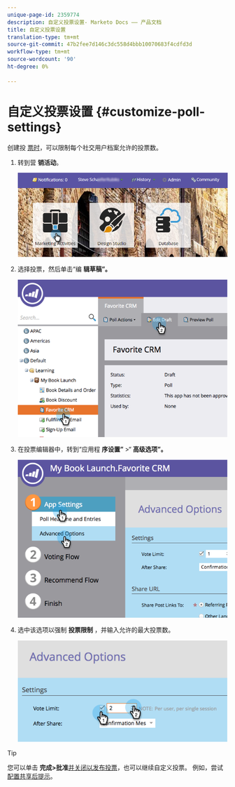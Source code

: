 ```yaml
---
unique-page-id: 2359774
description: 自定义投票设置- Marketo Docs —— 产品文档
title: 自定义投票设置
translation-type: tm+mt
source-git-commit: 47b2fee7d146c3dc558d4bbb10070683f4cdfd3d
workflow-type: tm+mt
source-wordcount: '90'
ht-degree: 0%

---
```



# 自定义投票设置 {#customize-poll-settings}

创建投 [票时](create-a-poll.md)，可以限制每个社交用户档案允许的投票数。

1. 转到营 **销活动**。

   ![](assets/login-marketing-activities.png)

1. 选择投票，然后单击“编 **辑草稿”。**

   ![](assets/image2014-9-19-10-3a56-3a37.png)

1. 在投票编辑器中，转到“应用程 **序设置”** >“ **高级选项”。**

   ![](assets/image2014-9-19-10-3a56-3a44.png)

1. 选中该选项以强制 **投票限制** ，并输入允许的最大投票数。

   ![](assets/image2014-9-19-10-3a56-3a54.png)

>[!TIP]
>
>您可以单击 **完成>批准**[并关闭以发布投票](publish-a-poll.md)，也可以继续自定义投票。 例如，尝试 [配置共享后提示](../../../../product-docs/demand-generation/social/configuring-social-actions/configure-after-share-prompts.md)。

